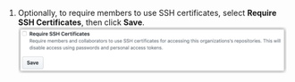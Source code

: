 1. Optionally, to require members to use SSH certificates, select **Require SSH Certificates**, then click **Save**. ![Require SSH Certificate checkbox and save button](/assets/images/help/organizations/require-ssh-cert.png)
